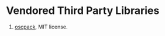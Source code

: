 # Vendored Third Party Libraries

1. [oscpack](https://github.com/RossBencina/oscpack), MIT license.
